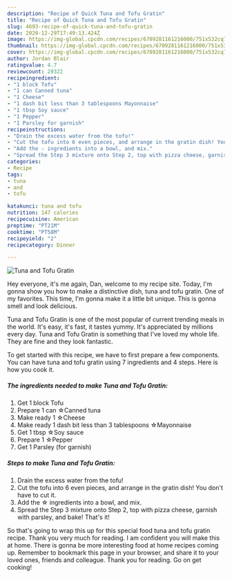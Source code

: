 ```yaml
---
description: "Recipe of Quick Tuna and Tofu Gratin"
title: "Recipe of Quick Tuna and Tofu Gratin"
slug: 4693-recipe-of-quick-tuna-and-tofu-gratin
date: 2020-12-29T17:49:13.424Z
image: https://img-global.cpcdn.com/recipes/6709281161216000/751x532cq70/tuna-and-tofu-gratin-recipe-main-photo.jpg
thumbnail: https://img-global.cpcdn.com/recipes/6709281161216000/751x532cq70/tuna-and-tofu-gratin-recipe-main-photo.jpg
cover: https://img-global.cpcdn.com/recipes/6709281161216000/751x532cq70/tuna-and-tofu-gratin-recipe-main-photo.jpg
author: Jordan Blair
ratingvalue: 4.7
reviewcount: 29322
recipeingredient:
- "1 block Tofu"
- "1 can Canned tuna"
- "1 Cheese"
- "1 dash bit less than 3 tablespoons Mayonnaise"
- "1 tbsp Soy sauce"
- "1 Pepper"
- "1 Parsley for garnish"
recipeinstructions:
- "Drain the excess water from the tofu!"
- "Cut the tofu into 6 even pieces, and arrange in the gratin dish! You don&#39;t have to cut it."
- "Add the ☆ ingredients into a bowl, and mix."
- "Spread the Step 3 mixture onto Step 2, top with pizza cheese, garnish with parsley, and bake! That&#39;s it!"
categories:
- Recipe
tags:
- tuna
- and
- tofu

katakunci: tuna and tofu 
nutrition: 147 calories
recipecuisine: American
preptime: "PT21M"
cooktime: "PT58M"
recipeyield: "2"
recipecategory: Dinner

---
```



![Tuna and Tofu Gratin](https://img-global.cpcdn.com/recipes/6709281161216000/751x532cq70/tuna-and-tofu-gratin-recipe-main-photo.jpg)

Hey everyone, it's me again, Dan, welcome to my recipe site. Today, I'm gonna show you how to make a distinctive dish, tuna and tofu gratin. One of my favorites. This time, I'm gonna make it a little bit unique. This is gonna smell and look delicious.

Tuna and Tofu Gratin is one of the most popular of current trending meals in the world. It's easy, it's fast, it tastes yummy. It's appreciated by millions every day. Tuna and Tofu Gratin is something that I've loved my whole life. They are fine and they look fantastic.




To get started with this recipe, we have to first prepare a few components. You can have tuna and tofu gratin using 7 ingredients and 4 steps. Here is how you cook it.

<!--inarticleads1-->

##### The ingredients needed to make Tuna and Tofu Gratin:

1. Get 1 block Tofu
1. Prepare 1 can ☆Canned tuna
1. Make ready 1 ☆Cheese
1. Make ready 1 dash bit less than 3 tablespoons ☆Mayonnaise
1. Get 1 tbsp ☆Soy sauce
1. Prepare 1 ☆Pepper
1. Get 1 Parsley (for garnish)




<!--inarticleads2-->

##### Steps to make Tuna and Tofu Gratin:

1. Drain the excess water from the tofu!
1. Cut the tofu into 6 even pieces, and arrange in the gratin dish! You don&#39;t have to cut it.
1. Add the ☆ ingredients into a bowl, and mix.
1. Spread the Step 3 mixture onto Step 2, top with pizza cheese, garnish with parsley, and bake! That&#39;s it!




So that's going to wrap this up for this special food tuna and tofu gratin recipe. Thank you very much for reading. I am confident you will make this at home. There is gonna be more interesting food at home recipes coming up. Remember to bookmark this page in your browser, and share it to your loved ones, friends and colleague. Thank you for reading. Go on get cooking!
